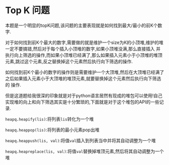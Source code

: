 # Top K 问题
本题是一个明显的topK问题,该问题的主要表现就是如何找到最大/最小的前K个数字.

对于如何找到前K个最大的数字,需要做的就是维护一个size为K的小顶堆,维护的堆一定不要搞错,然后对于每个插入小顶堆的数字,如果小顶堆没满,那么直接插入
并执行向上筛选的操作,而如果小顶堆已经满了,那么如果插入元素小于小顶堆的堆顶元素,跳过这个元素,反之替换掉这个元素然后执行向下筛选的操作.

如何找到前K个最小的数字的操作则是需要维护一个大顶堆,然后在大顶堆已经满了之后如果插入元素小于大顶堆的堆顶元素,就要替换掉这个元素然后执行向下筛选的
操作.

但是这道题给我很深的印象就是对于python语言居然有现成的堆包可以使用!自己实现堆的向上和向下筛选其实是十分繁琐的,下面就是对于这个堆包的API的一些记录.

`heapq.heapify(lis)`:将列表`lis`转化为一个堆

`heapq.heappop(lis)`:将列表的最小元素pop出堆

`heapq.heappush(lis, val)`:将值`val`插入到列表当中并将其自动调整为一个堆

`heapq.heapreplace(lis, val)`:将值`val`替换掉堆顶元素,然后将其自动调整为一个堆
